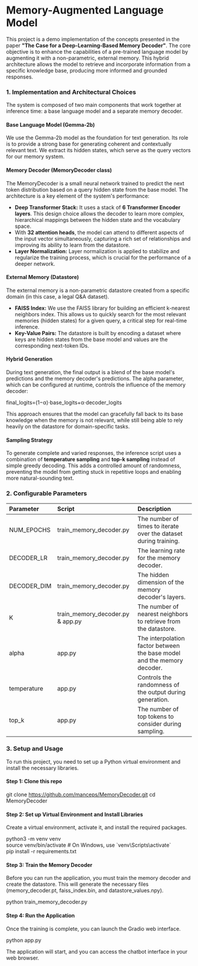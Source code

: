 # **Memory-Augmented Language Model**

This project is a demo implementation of the concepts presented in the paper **"The Case for a Deep-Learning-Based Memory Decoder"**. The core objective is to enhance the capabilities of a pre-trained language model by augmenting it with a non-parametric, external memory. This hybrid architecture allows the model to retrieve and incorporate information from a specific knowledge base, producing more informed and grounded responses.

### **1\. Implementation and Architectural Choices**

The system is composed of two main components that work together at inference time: a base language model and a separate memory decoder.

#### **Base Language Model (Gemma-2b)**

We use the Gemma-2b model as the foundation for text generation. Its role is to provide a strong base for generating coherent and contextually relevant text. We extract its hidden states, which serve as the query vectors for our memory system.

#### **Memory Decoder (MemoryDecoder class)**

The MemoryDecoder is a small neural network trained to predict the next token distribution based on a query hidden state from the base model. The architecture is a key element of the system's performance:

* **Deep Transformer Stack:** It uses a stack of **6 Transformer Encoder layers**. This design choice allows the decoder to learn more complex, hierarchical mappings between the hidden state and the vocabulary space.  
* With **32 attention heads**, the model can attend to different aspects of the input vector simultaneously, capturing a rich set of relationships and improving its ability to learn from the datastore.  
* **Layer Normalization:** Layer normalization is applied to stabilize and regularize the training process, which is crucial for the performance of a deeper network.

#### **External Memory (Datastore)**

The external memory is a non-parametric datastore created from a specific domain (in this case, a legal Q\&A dataset).

* **FAISS Index:** We use the FAISS library for building an efficient k-nearest neighbors index. This allows us to quickly search for the most relevant memories (hidden states) for a given query, a critical step for real-time inference.  
* **Key-Value Pairs:** The datastore is built by encoding a dataset where keys are hidden states from the base model and values are the corresponding next-token IDs.

#### **Hybrid Generation**

During text generation, the final output is a blend of the base model's predictions and the memory decoder's predictions. The alpha parameter, which can be configured at runtime, controls the influence of the memory decoder:

final\_logits=(1−α)⋅base\_logits+α⋅decoder\_logits  

This approach ensures that the model can gracefully fall back to its base knowledge when the memory is not relevant, while still being able to rely heavily on the datastore for domain-specific tasks.

#### **Sampling Strategy**

To generate complete and varied responses, the inference script uses a combination of **temperature sampling** and **top-k sampling** instead of simple greedy decoding. This adds a controlled amount of randomness, preventing the model from getting stuck in repetitive loops and enabling more natural-sounding text.

### **2\. Configurable Parameters**

| Parameter | Script | Description |
| :---- | :---- | :---- |
| NUM\_EPOCHS | train\_memory\_decoder.py | The number of times to iterate over the dataset during training. |
| DECODER\_LR | train\_memory\_decoder.py | The learning rate for the memory decoder. |
| DECODER\_DIM | train\_memory\_decoder.py | The hidden dimension of the memory decoder's layers. |
| K | train\_memory\_decoder.py & app.py | The number of nearest neighbors to retrieve from the datastore. |
| alpha | app.py | The interpolation factor between the base model and the memory decoder. |
| temperature | app.py | Controls the randomness of the output during generation. |
| top\_k | app.py | The number of top tokens to consider during sampling. |

### **3\. Setup and Usage**

To run this project, you need to set up a Python virtual environment and install the necessary libraries.

#### **Step 1: Clone this repo**

git clone https://github.com/manceps/MemoryDecoder.git
cd MemoryDecoder

#### **Step 2: Set up Virtual Environment and Install Libraries**

Create a virtual environment, activate it, and install the required packages.

python3 \-m venv venv  
source venv/bin/activate  \# On Windows, use \`venv\\Scripts\\activate\`  
pip install \-r requirements.txt

#### **Step 3: Train the Memory Decoder**

Before you can run the application, you must train the memory decoder and create the datastore. This will generate the necessary files (memory\_decoder.pt, faiss\_index.bin, and datastore\_values.npy).

python train\_memory\_decoder.py

#### **Step 4: Run the Application**

Once the training is complete, you can launch the Gradio web interface.

python app.py

The application will start, and you can access the chatbot interface in your web browser.